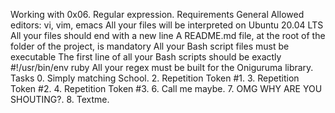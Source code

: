 Working with 0x06. Regular expression.
Requirements
General
Allowed editors: vi, vim, emacs
All your files will be interpreted on Ubuntu 20.04 LTS
All your files should end with a new line
A README.md file, at the root of the folder of the project, is mandatory
All your Bash script files must be executable
The first line of all your Bash scripts should be exactly #!/usr/bin/env ruby
All your regex must be built for the Oniguruma library.
Tasks
0. Simply matching School.
2. Repetition Token #1.
3. Repetition Token #2.
4. Repetition Token #3.
6. Call me maybe.
7. OMG WHY ARE YOU SHOUTING?.
8. Textme.
